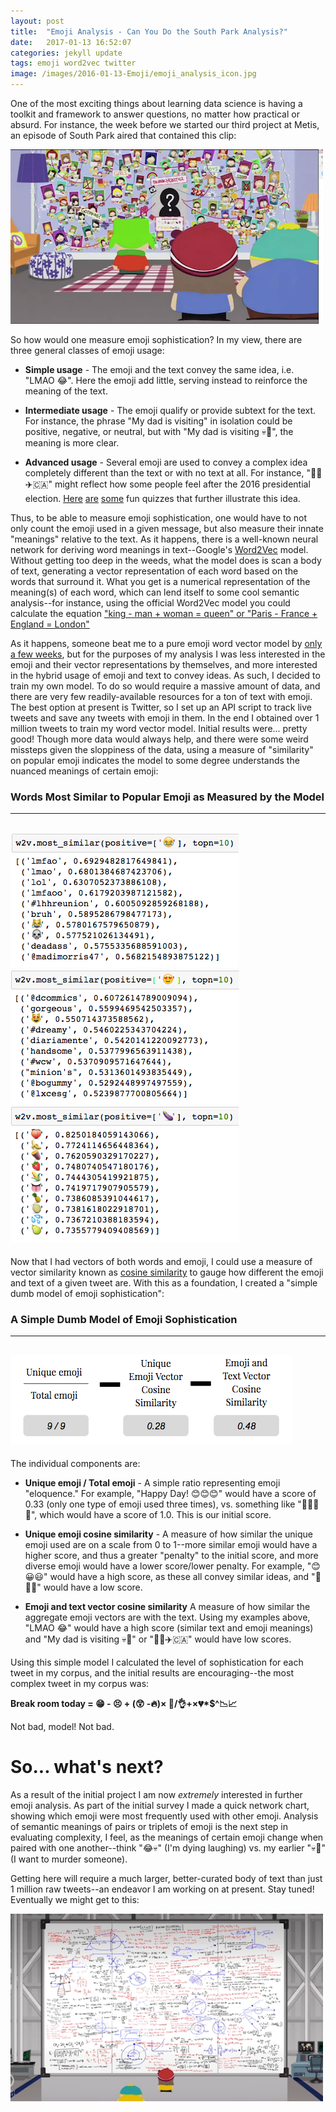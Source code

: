 ```yaml
---
layout: post
title:  "Emoji Analysis - Can You Do the South Park Analysis?"
date:   2017-01-13 16:52:07
categories: jekyll update
tags: emoji word2vec twitter
image: /images/2016-01-13-Emoji/emoji_analysis_icon.jpg
---
```


One of the most exciting things about learning data science is having a toolkit and framework to answer questions, no matter how practical or absurd. For instance, the week before we started our third project at Metis, an episode of South Park aired that contained this clip:

[![Emoji Analysis](https://github.com/ramohse/ramohse.github.io/blob/master/images/2016-01-13-Emoji/emoji_analysis_screencap.png?raw=true)](http://southpark.cc.com/clips/vjp3m9/its-called-emoji-analysis "Emoji Analysis")

So how would one measure emoji sophistication? In my view, there are three general classes of emoji usage:

- **Simple usage** - The emoji and the text convey the same idea, i.e. "LMAO 😂". Here the emoji add little, serving instead to reinforce the meaning of the text.

- **Intermediate usage** - The emoji qualify or provide subtext for the text. For instance, the phrase "My dad is visiting" in isolation could be positive, negative, or neutral, but with "My dad is visiting 💀🔪", the meaning is more clear.

- **Advanced usage** - Several emoji are used to convey a complex idea completely different than the text or with no text at all. For instance, "🏃🏻✈️🇨🇦" might reflect how some people feel after the 2016 presidential election. [Here](https://www.sporcle.com/games/felix/movies-by-emoji) [are](https://www.sporcle.com/games/emilymarie07/disney-songs-in-emojis) [some](https://www.sporcle.com/games/felix/movies-by-emoji-2) fun quizzes that further illustrate this idea.


Thus, to be able to measure emoji sophistication, one would have to not only count the emoji used in a given message, but also measure their innate "meanings" relative to the text. As it happens, there is a well-known neural network for deriving word meanings in text--Google's [Word2Vec](https://en.wikipedia.org/wiki/Word2vec) model. Without getting too deep in the weeds, what the model does is scan a body of text, generating a vector representation of each word based on the words that surround it. What you get is a numerical representation of the meaning(s) of each word, which can lend itself to some cool semantic analysis--for instance, using the official Word2Vec model you could calculate the equation ["king - man + woman = queen" or "Paris - France + England = London"](https://blog.acolyer.org/2016/04/21/the-amazing-power-of-word-vectors/) 

As it happens, someone beat me to a pure emoji word vector model by [only a few weeks](https://arxiv.org/pdf/1609.08359.pdf), but for the purposes of my analysis I was less interested in the emoji and their vector representations by themselves, and more interested in the hybrid usage of emoji and text to convey ideas. As such, I decided to train my own model. To do so would require a massive amount of data, and there are very few readily-available resources for a ton of text with emoji. The best option at present is Twitter, so I set up an API script to track live tweets and save any tweets with emoji in them. In the end I obtained over 1 million tweets to train my word vector model. Initial results were... pretty good! Though more data would always help, and there were some weird missteps given the sloppiness of the data, using a measure of "similarity" on popular emoji indicates the model to some degree understands the nuanced meanings of certain emoji:

### Words Most Similar to Popular Emoji as Measured by the Model
---
![Tears of Joy](https://github.com/ramohse/ramohse.github.io/blob/master/images/2016-01-13-Emoji/emoji_similarity_tears_of_joy.png?raw=true)
![Heart Eyes](https://github.com/ramohse/ramohse.github.io/blob/master/images/2016-01-13-Emoji/emoji_similarity_heart_eyes.png?raw=true)
![Eggplant](https://github.com/ramohse/ramohse.github.io/blob/master/images/2016-01-13-Emoji/emoji_similarity_eggplant.png?raw=true)
---

Now that I had vectors of both words and emoji, I could use a measure of vector similarity known as [cosine similarity](https://en.wikipedia.org/wiki/Cosine_similarity) to gauge how different the emoji and text of a given tweet are. With this as a foundation, I created a "simple dumb model of emoji sophistication": 

### A Simple Dumb Model of Emoji Sophistication
---
![Simple Dumb Model](https://github.com/ramohse/ramohse.github.io/blob/master/images/2016-01-13-Emoji/emoji_model.png?raw=true)
---

The individual components are:

- **Unique emoji / Total emoji** - A simple ratio representing emoji "eloquence." For example, "Happy Day! 😊😊😊" would have a score of 0.33 (only one type of emoji used three times), vs. something like "🍔🙅‍🍣💁", which would have a score of 1.0. This is our initial score.

- **Unique emoji cosine similarity** - A measure of how similar the unique emoji used are on a scale from 0 to 1--more similar emoji would have a higher score, and thus a greater "penalty" to the initial score, and more diverse emoji would have a lower score/lower penalty. For example, "😊😀😃" would have a high score, as these all convey similar ideas, and "🙈⏰🏢" would have a low score.

- **Emoji and text vector cosine similarity** A measure of how similar the aggregate emoji vectors are with the text. Using my examples above, "LMAO 😂" would have a high score (similar text and emoji meanings) and "My dad is visiting 💀🔪" or "🏃🏻✈️🇨🇦" would have low scores.

Using this simple model I calculated the level of sophistication for each tweet in my corpus, and the initial results are encouraging--the most complex tweet in my corpus was:  

**Break room today = 😁 - 😣 + (😲 -🔥)× 🙌/👌+×💔\*$^📉📈**

Not bad, model! Not bad.

# So... what's next?

As a result of the initial project I am now *extremely* interested in further emoji analysis. As part of the initial survey I made a quick network chart, showing which emoji were most frequently used with other emoji. Analysis of semantic meanings of pairs or triplets of emoji is the next step in evaluating complexity, I feel, as the meanings of certain emoji change when paired with one another--think "😂💀" (I'm dying laughing) vs. my earlier "💀🔪" (I want to murder someone). 

Getting here will require a much larger, better-curated body of text than just 1 million raw tweets--an endeavor I am working on at present. Stay tuned! Eventually we might get to this:

[![Emoji Analysis](https://github.com/ramohse/ramohse.github.io/blob/master/images/2016-01-13-Emoji/emoji_math.png?raw=true)](http://southpark.cc.com/clips/23obdq/trying-to-see-patterns#source=08f60a6f-24a8-4d88-88a3-eb5588494cbc:879fd28e-c96b-4f9d-a437-e05c1bcf80aa&position=159&sort=views "Emoji Math")
